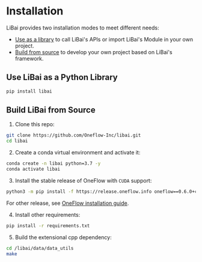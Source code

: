 # Installation
LiBai provides two installation modes to meet different needs:
- [Use as a library](#use-libai-as-a-python-library) to call LiBai's APIs or import LiBai's Module in your own project.
- [Build from source](#build-libai-from-source) to develop your own project based on LiBai's framework.

## Use LiBai as a Python Library

```bash
pip install libai
```

## Build LiBai from Source

1. Clone this repo:

  ```bash
  git clone https://github.com/Oneflow-Inc/libai.git
  cd libai
  ```
2. Create a conda virtual environment and activate it:

  ```bash
  conda create -n libai python=3.7 -y
  conda activate libai
  ```

3. Install the stable release of OneFlow with `CUDA` support:

  ```bash
  python3 -m pip install -f https://release.oneflow.info oneflow==0.6.0+cu102
  ```
  
  For other release, see [OneFlow installation guide](https://github.com/Oneflow-Inc/oneflow#install-with-pip-package).

4. Install other requirements:

  ```bash
  pip install -r requirements.txt
  ```

5. Build the extensional cpp dependency:

  ```bash
  cd /libai/data/data_utils
  make
  ```
